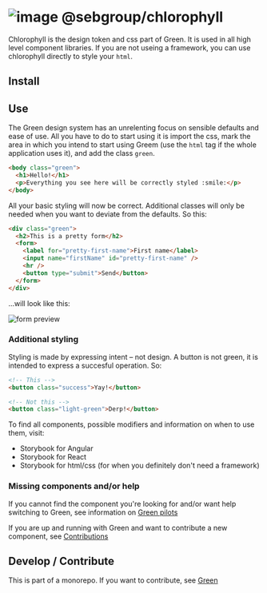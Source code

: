 # ![image](https://user-images.githubusercontent.com/548783/120328881-92260380-c2eb-11eb-9f67-12a9a5830761.png) @sebgroup/chlorophyll

Chlorophyll is the design token and css part of Green. It is used in all high level component libraries. If you are not useing a framework, you can use chlorophyll directly to style your `html`.

## Install

## Use

The Green design system has an unrelenting focus on sensible defaults and ease of use. All you have to do to start using it is import the css, mark the area in which you intend to start using Greem (use the `html` tag if the whole application uses it), and add the class `green`.

```html
<body class="green">
  <h1>Hello!</h1>
  <p>Everything you see here will be correctly styled :smile:</p>
</body>
```

All your basic styling will now be correct. Additional classes will only be needed when you want to deviate from the defaults. So this:

```html
<div class="green">
  <h2>This is a pretty form</h2>
  <form>
    <label for="pretty-first-name">First name</label>
    <input name="firstName" id="pretty-first-name" />
    <hr />
    <button type="submit">Send</button>
  </form>
</div>
```

...will look like this:

![form preview](https://user-images.githubusercontent.com/548783/120811253-11197700-c54c-11eb-9bfe-1091a810c4e0.png)

### Additional styling

Styling is made by expressing intent – not design. A button is not green, it is intended to express a succesful operation. So:

```html
<!-- This -->
<button class="success">Yay!</button>

<!-- Not this -->
<button class="light-green">Derp!</button>
```

To find all components, possible modifiers and information on when to use them, visit:

* Storybook for Angular
* Storybook for React
* Storybook for html/css (for when you definitely don't need a framework)

### Missing components and/or help

If you cannot find the component you're looking for and/or want help switching to Green, see information on [Green pilots](https://github.com/sebgroup/green)

If you are up and running with Green and want to contribute a new component, see [Contributions](https://github.com/sebgroup/green/CONTRIBUTIONS.md)

## Develop / Contribute

This is part of a monorepo. If you want to contribute, see [Green](https://github.com/sebgroup/green)
